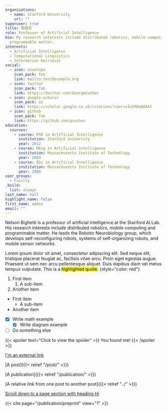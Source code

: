 ```yaml
---
organizations:
  - name: Stanford University
    url: ""
superuser: true
title: 管理员
role: Professor of Artificial Intelligence
bio: My research interests include distributed robotics, mobile computing and
  programmable matter.
interests:
  - Artificial Intelligence
  - Computational Linguistics
  - Information Retrieval
social:
  - icon: envelope
    icon_pack: fas
    link: mailto:test@example.org
  - icon: twitter
    icon_pack: fab
    link: https://twitter.com/GeorgeCushen
  - icon: google-scholar
    icon_pack: ai
    link: https://scholar.google.co.uk/citations?user=sIwtMXoAAAAJ
  - icon: github
    icon_pack: fab
    link: https://github.com/gcushen
education:
  courses:
    - course: PhD in Artificial Intelligence
      institution: Stanford University
      year: 2012
    - course: MEng in Artificial Intelligence
      institution: Massachusetts Institute of Technology
      year: 2009
    - course: BSc in Artificial Intelligence
      institution: Massachusetts Institute of Technology
      year: 2008
user_groups:
  - Faculty
_build:
  list: always
last_name: null
highlight_name: false
first_name: admin
email: ""
---
```


Nelson Bighetti is a professor of artificial intelligence at the Stanford AI Lab. His research interests include distributed robotics, mobile computing and programmable matter. He leads the Robotic Neurobiology group, which develops self-reconfiguring robots, systems of self-organizing robots, and mobile sensor networks.

Lorem ipsum dolor sit amet, consectetur adipiscing elit. Sed neque elit, tristique placerat feugiat ac, facilisis vitae arcu. Proin eget egestas augue. Praesent ut sem nec arcu pellentesque aliquet. Duis dapibus diam vel metus tempus vulputate. This is a <mark>highlighted quote</mark>.
{style="color: red"}

1. First item
   1. A sub-item
2. Another item

- First item
  - A sub-item
- Another item

- [x] Write math example
  - [x] Write diagram example
- [ ] Do something else

{{< spoiler text="Click to view the spoiler" >}}
You found me!
{{< /spoiler >}}

[I'm an external link](https://www.google.com)

[A post]({{< relref "/post/" >}})

[A publication]({{< relref "/publication/" >}})

[A relative link from one post to another post]({{< relref "../" >}})

[Scroll down to a page section with heading *Hi*](#hi)

{{< cite page="/publication/preprint" view="1" >}}
